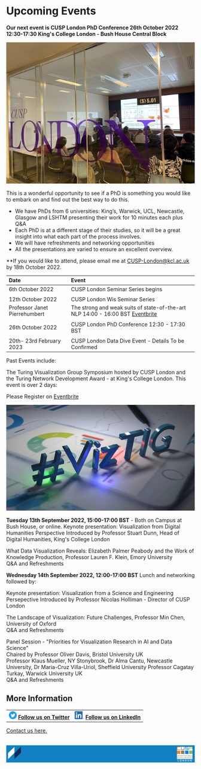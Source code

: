 # Upcoming Events

**Our next event is CUSP London PhD Conference 26th October 2022 12:30-17:30 King's College London - Bush House Central Block**


![Bowen3.jpg](./assets/Bowen3.jpg)


This is a wonderful opportunity to see if a PhD is something you would like to embark on and find out the best way to do this.<br>
* We have PhDs from 6 universities: King’s, Warwick, UCL, Newcastle, Glasgow and LSHTM presenting their work for 10 minutes each plus Q&A<br>
* Each PhD is at a different stage of their studies, so it will be a great insight into what each part of the process involves.<br>
* We will have refreshments and networking opportunities <br>
* All the presentations are varied to ensure an excellent overview.<br>

**If you would like to attend, please email me at CUSP-London@kcl.ac.uk by 18th October 2022.



| Date | Event |
| :- | :- |
| 6th October 2022 | CUSP London Seminar Series begins |
| |  |
| 12th October 2022 | CUSP London Wis Seminar Series |
| Professor Janet Pierrehumbert | The strong and weak suits of state-of-the-art NLP 14:00 - 16:00 BST [Eventbrite](https://www.kcl.ac.uk/events/wis-seminar-series-the-strong-and-weak-suits-of-state-of-the-art-nlp)|
| |  |
| 26th October 2022 | CUSP London PhD Conference 12:30 - 17:30 BST |
| |  |
| 20th- 23rd February 2023 | CUSP London Data Dive Event - Details To be Confirmed |    


Past Events include: 

The Turing Visualization Group Symposium hosted by CUSP London and the Turing Network Development Award - at King's College London.
This event is over 2 days: 

Please Register on [Eventbrite](https://www.eventbrite.co.uk/e/viztig-symposium-2022-tickets-396511164567)

![VizTIG.png](./assets/VizTIG.png)

<b>Tuesday 13th September 2022, 15:00-17:00 BST</b> - Both on Campus at Bush House, or online.
Keynote presentation: Visualization from Digital Humanities Perspective
Introduced by Professor Stuart Dunn, Head of Digital Humanities, King's College London

What Data Visualization Reveals: Elizabeth Palmer Peabody and the Work of Knowledge Production, Professor Lauren F. Klein, Emory University<br>
Q&A and Refreshments

<b>Wednesday 14th September 2022, 12:00-17:00 BST</b> Lunch and networking followed by:

Keynote presentation: Visualization from a Science and Engineering Persepective
Introduced by Professor Nicolas Holliman - Director of CUSP London

The Landscape of Visualization: Future Challenges, Professor Min Chen, University of Oxford<br>
Q&A and Refreshments

Panel Session - "Priorities for Visualization Research in AI and Data Science"<br>
Chaired by Professor Oliver Davis, Bristol University UK <br>
Professor Klaus Mueller, NY Stonybrook, Dr Alma Cantu, Newcastle University, Dr Maria-Cruz Villa-Uriol, Sheffield University
Professor Cagatay Turkay, Warwick University UK<br>
Q&A and Refreshments


                                     

## More Information

<table border="0" cellspacing="0" cellpadding="0">
  <tr>
    <th>
<a href="https://twitter.com/cusplondon?lang=en"><img src="./assets/Twitterblue.svg" alt="Twitter" style="width:21px;height:21px;"></a>
<a href="https://twitter.com/cusplondon?lang=en">Follow us on Twitter</a>
    </th>
        <th>
<a href="https://www.linkedin.com/company/centre-for-urban-science-and-progress-london-cusp-london-king-s-college-london/"><img src="./assets/LI-In-Bug.png" alt="Linked In" style="height:21px;"></a>
<a href="https://www.linkedin.com/company/centre-for-urban-science-and-progress-london-cusp-london-king-s-college-london/)">Follow us on LinkedIn</a>
       </th>
   </tr>
</table>
  
[Contact us here.](./YouCanJoinUs.md)<br><br>

![CUSP London Logo](./assets/CUSPbanner_thin_03.png)
